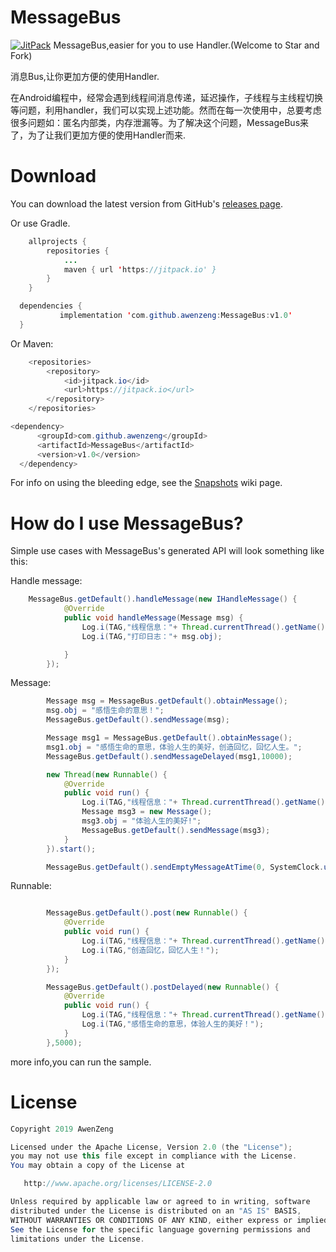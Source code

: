 # MessageBus
[![JitPack](https://jitpack.io/v/awenzeng/MessageBus.svg)](https://jitpack.io/#awenzeng/MessageBus)
  MessageBus,easier for you to use Handler.(Welcome to Star and Fork)
  
  消息Bus,让你更加方便的使用Handler.
  
  在Android编程中，经常会遇到线程间消息传递，延迟操作，子线程与主线程切换等问题，利用handler，我们可以实现上述功能。然而在每一次使用中，总要考虑很多问题如：匿名内部类，内存泄漏等。为了解决这个问题，MessageBus来了，为了让我们更加方便的使用Handler而来.
  
# Download
You can download the latest version from GitHub's [releases page](https://github.com/awenzeng/MessageBus/releases).

Or use Gradle.
```java
	allprojects {
		repositories {
			...
			maven { url 'https://jitpack.io' }
		}
	}
  ```
  ```java
  	dependencies {
	         implementation 'com.github.awenzeng:MessageBus:v1.0'
	}

```
Or Maven:
```java
	<repositories>
		<repository>
		    <id>jitpack.io</id>
		    <url>https://jitpack.io</url>
		</repository>
	</repositories>
  ```
  ```java
  <dependency>
	    <groupId>com.github.awenzeng</groupId>
	    <artifactId>MessageBus</artifactId>
	    <version>v1.0</version>
	</dependency>
```
For info on using the bleeding edge, see the [Snapshots](https://jitpack.io/#awenzeng/MessageBus/v1.0) wiki page.
  
# How do I use MessageBus?

Simple use cases with MessageBus's generated API will look something like this:

Handle message:
```java
    MessageBus.getDefault().handleMessage(new IHandleMessage() {
            @Override
            public void handleMessage(Message msg) {
                Log.i(TAG,"线程信息："+ Thread.currentThread().getName());
                Log.i(TAG,"打印日志："+ msg.obj);

            }
        });

```
Message:
```java
        Message msg = MessageBus.getDefault().obtainMessage();
        msg.obj = "感悟生命的意思！";
        MessageBus.getDefault().sendMessage(msg);

        Message msg1 = MessageBus.getDefault().obtainMessage();
        msg1.obj = "感悟生命的意思，体验人生的美好，创造回忆，回忆人生。";
        MessageBus.getDefault().sendMessageDelayed(msg1,10000);

        new Thread(new Runnable() {
            @Override
            public void run() {
                Log.i(TAG,"线程信息："+ Thread.currentThread().getName());
                Message msg3 = new Message();
                msg3.obj = "体验人生的美好!";
                MessageBus.getDefault().sendMessage(msg3);
            }
        }).start();

        MessageBus.getDefault().sendEmptyMessageAtTime(0, SystemClock.uptimeMillis()+1000);

```
Runnable:
```java

        MessageBus.getDefault().post(new Runnable() {
            @Override
            public void run() {
                Log.i(TAG,"线程信息："+ Thread.currentThread().getName());
                Log.i(TAG,"创造回忆，回忆人生！");
            }
        });

        MessageBus.getDefault().postDelayed(new Runnable() {
            @Override
            public void run() {
                Log.i(TAG,"线程信息："+ Thread.currentThread().getName());
                Log.i(TAG,"感悟生命的意思，体验人生的美好！");
            }
        },5000);

```
more info,you can run the sample.


# License
```java
Copyright 2019 AwenZeng

Licensed under the Apache License, Version 2.0 (the "License");
you may not use this file except in compliance with the License.
You may obtain a copy of the License at

   http://www.apache.org/licenses/LICENSE-2.0

Unless required by applicable law or agreed to in writing, software
distributed under the License is distributed on an "AS IS" BASIS,
WITHOUT WARRANTIES OR CONDITIONS OF ANY KIND, either express or implied.
See the License for the specific language governing permissions and
limitations under the License.
```


